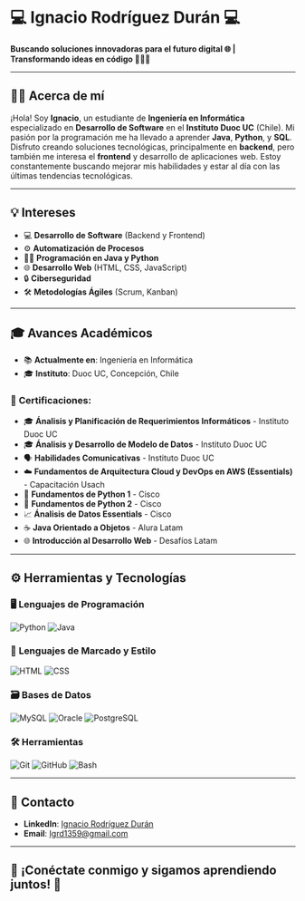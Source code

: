 # 💻  Ignacio Rodríguez Durán  💻
**Buscando soluciones innovadoras para el futuro digital 🌐 | Transformando ideas en código 👨‍💻💡** 


---

## 👨‍💻 **Acerca de mí**  
¡Hola! Soy **Ignacio**, un estudiante de **Ingeniería en Informática** especializado en **Desarrollo de Software** en el **Instituto Duoc UC** (Chile). Mi pasión por la programación me ha llevado a aprender **Java**, **Python**, y **SQL**. Disfruto creando soluciones tecnológicas, principalmente en **backend**, pero también me interesa el **frontend** y desarrollo de aplicaciones web. Estoy constantemente buscando mejorar mis habilidades y estar al día con las últimas tendencias tecnológicas.

---

## 💡 **Intereses**  
- 💻 **Desarrollo de Software** (Backend y Frontend)  
- ⚙️ **Automatización de Procesos**  
- 🧑‍💻 **Programación en Java y Python**  
- 🌐 **Desarrollo Web** (HTML, CSS, JavaScript)  
- 🔒 **Ciberseguridad**  
- 🛠 **Metodologías Ágiles** (Scrum, Kanban)

---

## 🎓 **Avances Académicos**  
- 📚 **Actualmente en**: Ingeniería en Informática  
- 🎓 **Instituto**: Duoc UC, Concepción, Chile  

### 🏅 **Certificaciones**:
- 🎓 **Ánalisis y Planificación de Requerimientos Informáticos** - Instituto Duoc UC
- 🎓 **Ánalisis y Desarrollo de Modelo de Datos** - Instituto Duoc UC
- 🗣️ **Habilidades Comunicativas** - Instituto Duoc UC
- ☁️ **Fundamentos de Arquitectura Cloud y DevOps en AWS (Essentials)** - Capacitación Usach
- 🐍 **Fundamentos de Python 1** - Cisco  
- 🐍 **Fundamentos de Python 2** - Cisco
- 📈 **Ánalisis de Datos Essentials** - Cisco 
- ☕ **Java Orientado a Objetos** - Alura Latam  
- 🌐 **Introducción al Desarrollo Web** - Desafíos Latam

---

## ⚙️ **Herramientas y Tecnologías**

### 🖥️ **Lenguajes de Programación**
![Python](https://img.shields.io/badge/-Python-3776AB?logo=python&logoColor=white)
![Java](https://img.shields.io/badge/-Java-007396?logo=java&logoColor=white)

### 📄 **Lenguajes de Marcado y Estilo**
![HTML](https://img.shields.io/badge/-HTML-E34F26?logo=html5&logoColor=white)
![CSS](https://img.shields.io/badge/-CSS-1572B6?logo=css3&logoColor=white)

### 🗃️ **Bases de Datos**
![MySQL](https://img.shields.io/badge/-MySQL-4479A1?logo=mysql&logoColor=white)
![Oracle](https://img.shields.io/badge/-Oracle-F80000?logo=oracle&logoColor=white)
![PostgreSQL](https://img.shields.io/badge/-PostgreSQL-336791?logo=postgresql&logoColor=white)

### 🛠️ **Herramientas**
![Git](https://img.shields.io/badge/-Git-F05032?logo=git&logoColor=white)
![GitHub](https://img.shields.io/badge/-GitHub-181717?logo=github&logoColor=white)
![Bash](https://img.shields.io/badge/-Bash-4EAA25?logo=gnubash&logoColor=white)

---

## 📲 **Contacto**  

- **LinkedIn**: [Ignacio Rodríguez Durán](https://www.linkedin.com/in/ignaciorodriguezduran/)  
- **Email**: [Igrd1359@gmail.com](mailto:Igrd1359@gmail.com)  

---

## 🌟 **¡Conéctate conmigo y sigamos aprendiendo juntos!** 🌟
